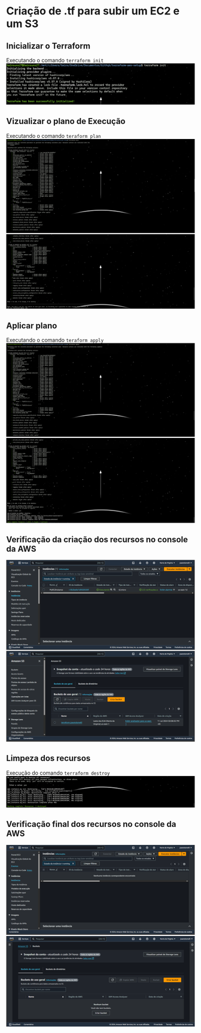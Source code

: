 # Criação de .tf para subir um EC2 e um S3

## Inicializar o Terraform
Executando o comando `terraform init`
![alt text](assets/init.png)

## Vizualizar o plano de Execução
Executando o comando `teraform plan`
![alt text](assets/plan-1.png)
![alt text](assets/plan-2.png)

## Aplicar plano 
Executando o comando `teraform apply`
![alt text](assets/apply-1.png)
![alt text](assets/apply-2.png)

## Verificação da criação dos recursos no console da AWS
![alt text](assets/EC2-1.png)
![alt text](assets/S3-1.png)

## Limpeza dos recursos
Execução do comando `terraform destroy`
![alt text](assets/destroy.png)

## Verificação final dos recursos no console da AWS
![alt text](assets/EC2-2.png)
![alt text](assets/S3-2.png)
